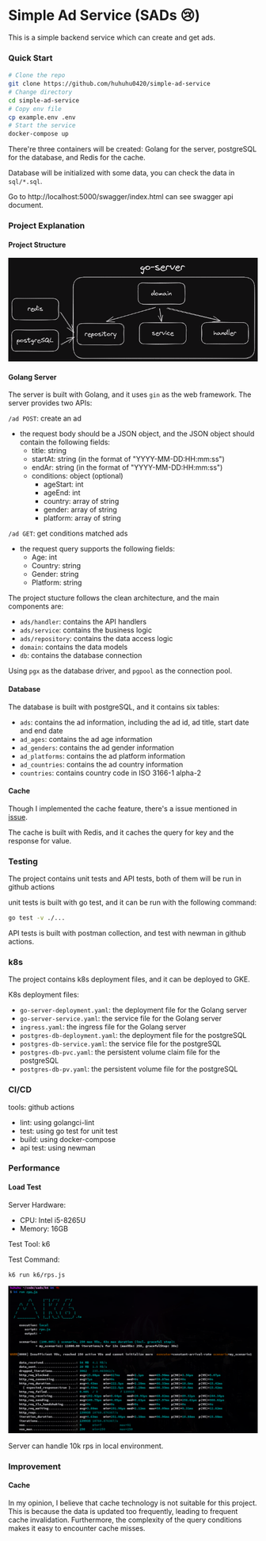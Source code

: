 # Simple Ad Service (SADs 😢)

This is a simple backend service which can create and get ads.

### Quick Start

```sh
# Clone the repo
git clone https://github.com/huhuhu0420/simple-ad-service
# Change directory
cd simple-ad-service
# Copy env file
cp example.env .env
# Start the service
docker-compose up
```

There're three containers will be created: Golang for the server, postgreSQL for the database, and Redis for the cache.

Database will be initialized with some data, you can check the data in `sql/*.sql`.

Go to http://localhost:5000/swagger/index.html can see swagger api document.

### Project Explanation

#### Project Structure

![Project Structure](./docs/arch.png)

#### Golang Server

The server is built with Golang, and it uses `gin` as the web framework. The server provides two APIs:

`/ad POST`: create an ad
- the request body should be a JSON object, and the JSON object should contain the following fields:
  - title: string
  - startAt: string (in the format of "YYYY-MM-DD:HH:mm:ss")
  - endAr: string (in the format of "YYYY-MM-DD:HH:mm:ss")
  - conditions: object (optional)
    - ageStart: int
    - ageEnd: int
    - country: array of string
    - gender: array of string
    - platform: array of string

`/ad GET`: get conditions matched ads
- the request query supports the following fields:
    - Age: int
    - Country: string
    - Gender: string
    - Platform: string

The project stucture follows the clean architecture, and the main components are:
- `ads/handler`: contains the API handlers
- `ads/service`: contains the business logic
- `ads/repository`: contains the data access logic
- `domain`: contains the data models
- `db`: contains the database connection

Using `pgx` as the database driver, and `pgpool` as the connection pool.

#### Database

The database is built with postgreSQL, and it contains six tables:
- `ads`: contains the ad information, including the ad id, ad title, start date and end date
- `ad_ages`: contains the ad age information
- `ad_genders`: contains the ad gender information
- `ad_platforms`: contains the ad platform information
- `ad_countries`: contains the ad country information
- `countries`: contains country code in ISO 3166-1 alpha-2


#### Cache

Though I implemented the cache feature, there's a issue mentioned in [issue](#improvement).

The cache is built with Redis, and it caches the query for key and the response for value.

### Testing

The project contains unit tests and API tests, both of them will be run in github actions

unit tests is built with go test, and it can be run with the following command:
```sh
go test -v ./...
```

API tests is built with postman collection, and test with newman in github actions.

### k8s

The project contains k8s deployment files, and it can be deployed to GKE.

K8s deployment files:
- `go-server-deployment.yaml`: the deployment file for the Golang server
- `go-server-service.yaml`: the service file for the Golang server
- `ingress.yaml`: the ingress file for the Golang server
- `postgres-db-deployment.yaml`: the deployment file for the postgreSQL
- `postgres-db-service.yaml`: the service file for the postgreSQL
- `postgres-db-pvc.yaml`: the persistent volume claim file for the postgreSQL
- `postgres-db-pv.yaml`: the persistent volume file for the postgreSQL

### CI/CD
tools: github actions
- lint: using golangci-lint
- test: using go test for unit test
- build: using docker-compose
- api test: using newman

### Performance

#### Load Test

Server Hardware:
- CPU: Intel i5-8265U
- Memory: 16GB

Test Tool: k6

Test Command:

```sh
k6 run k6/rps.js
```
![](docs/c10k.png)

Server can handle 10k rps in local environment.


### Improvement

#### Cache
In my opinion, I believe that cache technology is not suitable for this project. This is because the data is updated too frequently, leading to frequent cache invalidation. Furthermore, the complexity of the query conditions makes it easy to encounter cache misses.